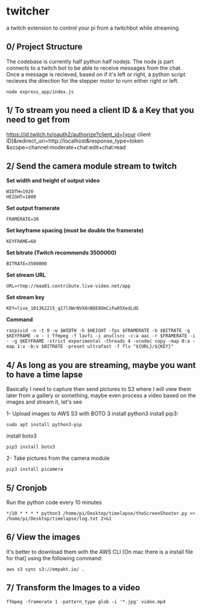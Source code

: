 
# twitcher
a twitch extension to control your pi from a twitchbot while streaming


## 0/ Project Structure
The codebase is currently half python half nodejs. The node js part connects to a twitch bot to be able to receive messages from the chat. Once a message is recieved, based on if it's left or right, a python script recieves the direction for the stepper motor to rurn either right or left.

    node express_app/index.js

## 1/ To stream you need a client ID & a Key that you need to get from
https://id.twitch.tv/oauth2/authorize?client_id=[your client ID]&redirect_uri=http://localhost&response_type=token &scope=channel:moderate+chat:edit+chat:read

## 2/ Send the camera module stream to twitch

**Set width and height of output video**

    WIDTH=1920
    HEIGHT=1080

**Set output framerate**

    FRAMERATE=30

**Set keyframe spacing (must be double the framerate)**

    KEYFRAME=60

**Set bitrate (Twitch recommends 3500000)**

    BITRATE=3500000

**Set stream URL**

    URL=rtmp://maa01.contribute.live-video.net/app

**Set stream key**

    KEY=live_101362215_q17lXWrNVX8nB8E8OmCiFw05XedLdG

**Command**

    raspivid -n -t 0 -w $WIDTH -h $HEIGHT -fps $FRAMERATE -b $BITRATE -g $KEYFRAME -o - | ffmpeg -f lavfi -i anullsrc -c:a aac -r $FRAMERATE -i - -g $KEYFRAME -strict experimental -threads 4 -vcodec copy -map 0:a -map 1:v -b:v $BITRATE -preset ultrafast -f flv "${URL}/${KEY}"

## 4/ As long as you are streaming, maybe you want to have a time lapse ##
Basically I need to capture then send pictures to S3 where I will view them later from a gallery or something, maybe even process a video based on the images and stream it, let's see

1- Upload images to AWS S3 with BOTO 3
install python3
install pip3:

    sudo apt install python3-pip

install boto3

    pip3 install boto3

2- Take pictures from the camera module

    pip3 install picamera

## 5/ Cronjob ##
Run the python code every 10 minutes

    */10 * * * * python3 /home/pi/Desktop/timelapse/theScreenShooter.py >> /home/pi/Desktop/timelapse/log.txt 2>&1

## 6/ View the images ##
It's better to download them with the AWS CLI [On mac there is a install file for that] using the following command:

    aws s3 sync s3://empakt.io/ .

## 7/ Transform the Images to a video

    ffmpeg -framerate 1 -pattern_type glob -i '*.jpg' video.mp4

